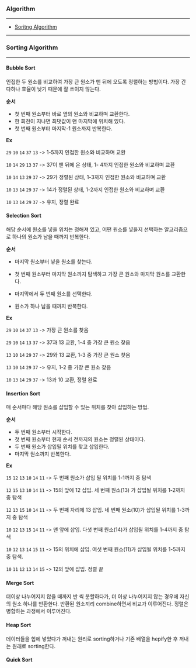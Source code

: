 ### Algorithm

---

- [Soritng Algorithm](#sorting-algorithm)

---

### Sorting Algorithm

---

#### Bubble Sort

인접한 두 원소를 비교하여 가장 큰 원소가 맨 뒤에 오도록 정렬하는 방법이다. 가장 간다하나 효율이 낮기 때문에 잘 쓰이지 않는다. 

**순서**

- 첫 번째 원소부터 바로 옆의 원소와 비교하며 교환한다.
- 한 회전이 지나면 최댓값이 맨 마지막에 위치해 있다.
- 첫 번째 원소부터 마지막-1 원소까지 반복한다.

**Ex**

`29` `10` `14` `37` `13`  -> 1-5까지 인접한 원소와 비교하며 교환

`10` `14` `29` `13` `37` -> 37이 맨 뒤에 온 상태, 1- 4까지 인접한 원소와 비교하며 교환 

`10` `14` `13` `29` `37` -> 29가 정렬된 상태, 1-3까지 인접한 원소와 비교하며 교환 

`10` `13` `14` `29` `37` -> 14가 정렬된 상태, 1-2까지 인접한 원소와 비교하며 교환

`10` `13` `14` `29` `37` -> 유지, 정렬 완료 



#### Selection Sort

해당 순서에 원소를 넣을 위치는 정해져 있고, 어떤 원소를 넣을지 선택하는 알고리즘으로 하나의 원소가 남을 때까지 반복한다. 

**순서**

- 마지막 원소부터 넣을 원소를 찾는다.
- 첫 번째 원소부터 마지막 원소까지 탐색하고 가장 큰 원소와 마지막 원소를 교환한다.

- 마지막에서 두 번째 원소를 선택한다.
- 원소가 하나 남을 때까지 반복한다.

**Ex**

`29` `10` `14` `37` `13` -> 가장 큰 원소를 찾음 

`29` `10` `14` `13` `37` -> 37과 13 교환, 1-4 중 가장 큰 원소 찾음 

`13` `10` `14` `29` `37` -> 29와 13 교환, 1-3 중 가장 큰 원소 찾음 

`13` `10` `14` `29` `37` -> 유지, 1-2 중 가장 큰 원소 찾음

`10` `13` `14` `29` `37` -> 13과 10 교환, 정렬 완료



#### Insertion Sort

매 순서마다 해당 원소를 삽입할 수 있는 위치를 찾아 삽입하는 방법.

**순서**

- 두 번째 원소부터 시작한다.
- 첫 번째 원소부터 현재 순서 전까지의 원소는 정렬된 상태이다.
- 두 번째 원소가 삽입될 위치를 찾고 삽입한다.
- 마지막 원소까지 반복한다.

**Ex**

`15` `12` `13` `10` `14` `11` -> 두 번째 원소가 삽입 될 위치를 1-1까지 중 탐색

`12` `15` `13` `10` `14` `11` -> 15의 앞에 12 삽입. 세 번째 원소(13) 가 삽입될 위치를 1-2까지 중 탐색 

`12` `13` `15` `10` `14` `11` -> 두 번째 자리에 13 삽입. 네 번째 원소(10)가 삽입될 위치를 1-3까지 중 탐색

`10` `12` `13` `15` `14` `11` -> 맨 앞에 삽입. 다섯 번째 원소(14)가 삽입될 위치를 1-4까지 중 탐색 

`10` `12` `13` `14` `15` `11` -> 15의 위치에 삽입. 여섯 번째 원소(11)가 삽입될 위치를 1-5까지 중 탐색.

`10` `11` `12` `13` `14` `15` -> 12의 앞에 삽입. 정렬 끝

#### Merge Sort

더이상 나누어지지 않을 때까지 반 씩 분할하다가, 더 이상 나누어지지 않는 경우에 자신의 원소 하나를 반환한다. 반환된 원소끼리 combine하면서 비교가 이루어진다. 정렬은 병합하는 과정에서 이루어진다. 

#### Heap Sort

데이터들을 힙에 넣었다가 꺼내는 원리로 sorting하거나 기존 배열을 hepify한 후 꺼내는 원래로 sorting한다. 

#### Quick Sort

